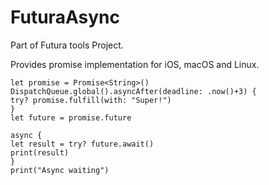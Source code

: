 # FuturaAsync

Part of Futura tools Project.

Provides promise implementation for iOS, macOS and Linux.

```
let promise = Promise<String>()
DispatchQueue.global().asyncAfter(deadline: .now()+3) {
try? promise.fulfill(with: "Super!")
}
let future = promise.future

async {
let result = try? future.await()
print(result)
}
print("Async waiting")
```
